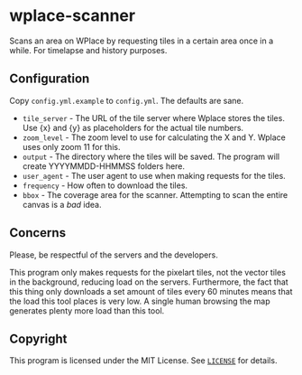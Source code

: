 # wplace-scanner

Scans an area on WPlace by requesting tiles in a certain area once in a while. For timelapse and history purposes.

## Configuration
Copy `config.yml.example` to `config.yml`. The defaults are sane.

- `tile_server` - The URL of the tile server where Wplace stores the tiles. Use {x} and {y} as placeholders for the actual tile numbers.
- `zoom_level` - The zoom level to use for calculating the X and Y. Wplace uses only zoom 11 for this.
- `output` - The directory where the tiles will be saved. The program will create YYYYMMDD-HHMMSS folders here.
- `user_agent` - The user agent to use when making requests for the tiles.
- `frequency` - How often to download the tiles.
- `bbox` - The coverage area for the scanner. Attempting to scan the entire canvas is a *bad* idea.

## Concerns
Please, be respectful of the servers and the developers.

This program only makes requests for the pixelart tiles, not the vector tiles in the background, reducing load on the servers. Furthermore, the fact that this thing only downloads a set amount of tiles every 60 minutes means that the load this tool places is very low. A single human browsing the map generates plenty more load than this tool.

## Copyright
This program is licensed under the MIT License. See [`LICENSE`](./LICENSE) for details.
